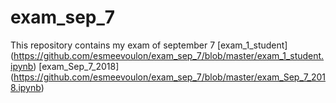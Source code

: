 # exam_sep_7
This repository contains my exam of september 7
[exam_1_student] (https://github.com/esmeevoulon/exam_sep_7/blob/master/exam_1_student.ipynb)
[exam_Sep_7_2018] (https://github.com/esmeevoulon/exam_sep_7/blob/master/exam_Sep_7_2018.ipynb)
